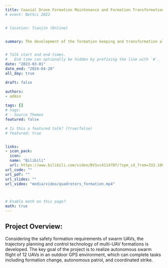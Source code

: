 ```yaml
---
title: Coaxial Drone Formation Maintenance and Formation Transformation
# event: NetSci 2022


# location: Tianjin (Online)


summary: The development of the formation keeping and transformation algorithm for Coaxial Drone.


# Talk start and end times.
#   End time can optionally be hidden by prefixing the line with `#`.
date: "2023-03-01"
date_end: "2024-04-20"
all_day: true

draft: false

authors: 
- admin
  
tags: []
# tags:
# - Source Themes
featured: false

# Is this a featured talk? (true/false)
# featured: true


links:
- icon_pack: 
  icon: 
  name: "Bilibili"
  url: https://www.bilibili.com/video/BV1vc41147Df/?spm_id_from=333.1007.top_right_bar_window_default_collection.content.click&vd_source=e060cbe71c18d308e963782a155bf798
url_code: ""
url_pdf: ""
url_slides: ""
url_video: "media/video/quadrotors_formation.mp4"



# Enable math on this page?
math: true
---
```


## Project Overview:

Considering the safety formation requirements of swarm UAVs, the trajectory planning and control technology of multi-UAV formations is developed. The key goal of the project is to realize autonomous swarm flight of 12 UAVs in an outdoor GPS environment, which can complete tasks including formation change, autonomous patrol, and coordinated strike.
